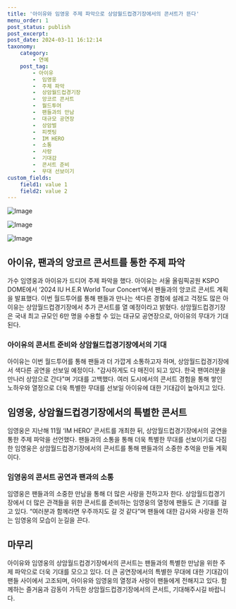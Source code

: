 ```yaml
---
title: '아이유와 임영웅 주제 파악으로 상암월드컵경기장에서의 콘서트가 뜬다'
menu_order: 1
post_status: publish
post_excerpt: 
post_date: 2024-03-11 16:12:14
taxonomy:
    category:
        - 연예
    post_tag:
        - 아이유
        -  임영웅
        -  주제 파악
        -  상암월드컵경기장
        -  앙코르 콘서트
        -  월드투어
        -  팬들과의 만남
        -  대규모 공연장
        -  상암벌
        -  피켓팅
        -  IM HERO
        -  소통
        -  사랑
        -  기대감
        -  콘서트 준비
        -  무대 선보이기
custom_fields:
    field1: value 1
    field2: value 2
---
```


![Image](https://mimgnews.pstatic.net/image/109/2024/03/11/0005033134_001_20240311094103117.jpg?type=w540)

![Image](https://ssl.pstatic.net/mimgnews/image/109/2024/03/11/0005033134_002_20240311094103140.jpg?type=w540)

![Image](https://mimgnews.pstatic.net/image/109/2024/03/11/0005033134_003_20240311094103147.jpg?type=w540)

## 아이유, 팬과의 앙코르 콘서트를 통한 주제 파악
가수 임영웅과 아이유가 드디어 주제 파악을 했다. 아이유는 서울 올림픽공원 KSPO DOME에서 ‘2024 IU H.E.R World Tour Concert’에서 팬들과의 앙코르 콘서트 계획을 발표했다. 이번 월드투어를 통해 팬들과 만나는 색다른 경험에 설레고 걱정도 많은 아이유는 상암월드컵경기장에서 추가 콘서트를 열 예정이라고 밝혔다. 상암월드컵경기장은 국내 최고 규모인 6만 명을 수용할 수 있는 대규모 공연장으로, 아이유의 무대가 기대된다.
### 아이유의 콘서트 준비와 상암월드컵경기장에서의 기대
아이유는 이번 월드투어를 통해 팬들과 더 가깝게 소통하고자 하며, 상암월드컵경기장에서 색다른 공연을 선보일 예정이다. "감사하게도 다 매진이 되고 있다. 한국 팬여러분을 만나러 상암으로 간다"며 기대를 고백했다. 여러 도시에서의 콘서트 경험을 통해 쌓인 노하우와 열정으로 더욱 특별한 무대를 선보일 아이유에 대한 기대감이 높아지고 있다.
## 임영웅, 상암월드컵경기장에서의 특별한 콘서트
임영웅은 지난해 11월 ‘IM HERO’ 콘서트를 개최한 뒤, 상암월드컵경기장에서의 공연을 통한 주제 파악을 선언했다. 팬들과의 소통을 통해 더욱 특별한 무대를 선보이기로 다짐한 임영웅은 상암월드컵경기장에서의 콘서트를 통해 팬들과의 소중한 추억을 만들 계획이다.
### 임영웅의 콘서트 공연과 팬과의 소통
임영웅은 팬들과의 소중한 만남을 통해 더 많은 사랑을 전하고자 한다. 상암월드컵경기장에서 더 많은 관객들을 위한 콘서트를 준비하는 임영웅의 열정에 팬들도 큰 기대를 걸고 있다. “여러분과 함께라면 우주까지도 갈 것 같다”며 팬들에 대한 감사와 사랑을 전하는 임영웅의 모습이 눈길을 끈다.
## 마무리
아이유와 임영웅의 상암월드컵경기장에서의 콘서트는 팬들과의 특별한 만남을 위한 주제 파악으로 더욱 기대를 모으고 있다. 더 큰 공연장에서의 특별한 무대에 대한 기대감이 팬들 사이에서 고조되며, 아이유와 임영웅의 열정과 사랑이 팬들에게 전해지고 있다. 함께하는 즐거움과 감동이 가득한 상암월드컵경기장에서의 콘서트, 기대해주시길 바랍니다.
